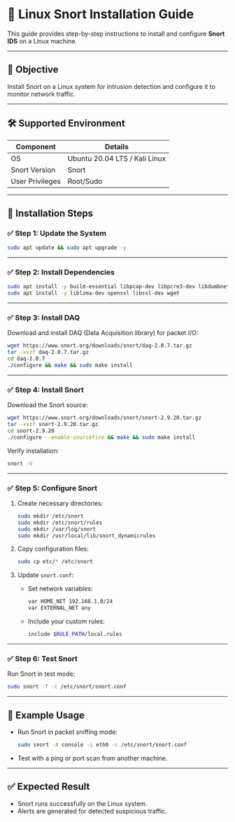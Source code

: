 
# 🐧 Linux Snort Installation Guide

This guide provides step-by-step instructions to install and configure **Snort IDS** on a Linux machine.

---

## 🎯 Objective
Install Snort on a Linux system for intrusion detection and configure it to monitor network traffic.

---

## 🛠 Supported Environment

| Component         | Details                     |
|--------------------|------------------------------|
| OS                | Ubuntu 20.04 LTS / Kali Linux|
| Snort Version     | Snort                     |
| User Privileges   | Root/Sudo                    |

---

## 🚀 Installation Steps

### ✅ Step 1: Update the System
```bash
sudo apt update && sudo apt upgrade -y
```

---

### ✅ Step 2: Install Dependencies

```bash
sudo apt install -y build-essential libpcap-dev libpcre3-dev libdumbnet-dev bison flex zlib1g-dev
sudo apt install -y liblzma-dev openssl libssl-dev wget
```

---

### ✅ Step 3: Install DAQ

Download and install DAQ (Data Acquisition library) for packet I/O:

```bash
wget https://www.snort.org/downloads/snort/daq-2.0.7.tar.gz
tar -xvzf daq-2.0.7.tar.gz
cd daq-2.0.7
./configure && make && sudo make install
```

---

### ✅ Step 4: Install Snort

Download the Snort source:

```bash
wget https://www.snort.org/downloads/snort/snort-2.9.20.tar.gz
tar -xvzf snort-2.9.20.tar.gz
cd snort-2.9.20
./configure --enable-sourcefire && make && sudo make install
```

Verify installation:

```bash
snort -V
```

---

### ✅ Step 5: Configure Snort

1. Create necessary directories:

   ```bash
   sudo mkdir /etc/snort
   sudo mkdir /etc/snort/rules
   sudo mkdir /var/log/snort
   sudo mkdir /usr/local/lib/snort_dynamicrules
   ```

2. Copy configuration files:

   ```bash
   sudo cp etc/* /etc/snort
   ```

3. Update `snort.conf`:

   * Set network variables:

     ```bash
     var HOME_NET 192.168.1.0/24
     var EXTERNAL_NET any
     ```

   * Include your custom rules:

     ```bash
     include $RULE_PATH/local.rules
     ```

---

### ✅ Step 6: Test Snort

Run Snort in test mode:

```bash
sudo snort -T -c /etc/snort/snort.conf
```

---

## 🧪 Example Usage

* Run Snort in packet sniffing mode:

  ```bash
  sudo snort -A console -i eth0 -c /etc/snort/snort.conf
  ```

* Test with a ping or port scan from another machine.

---


## ✅ Expected Result

* Snort runs successfully on the Linux system.  
* Alerts are generated for detected suspicious traffic.
